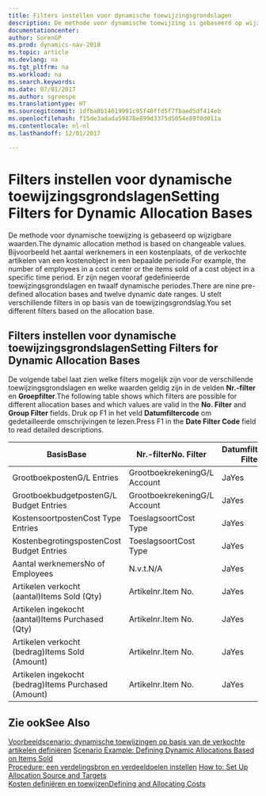 ```yaml
---
title: Filters instellen voor dynamische toewijzingsgrondslagen
description: De methode voor dynamische toewijzing is gebaseerd op wijzigbare waarden. Bijvoorbeeld het aantal werknemers in een kostenplaats, of de verkochte artikelen van een kostenobject in een bepaalde periode. Er zijn negen vooraf gedefinieerde toewijzingsgrondslagen en twaalf dynamische periodes. U stelt verschillende filters in op basis van de toewijzingsgrondslag.
documentationcenter: 
author: SorenGP
ms.prod: dynamics-nav-2018
ms.topic: article
ms.devlang: na
ms.tgt_pltfrm: na
ms.workload: na
ms.search.keywords: 
ms.date: 07/01/2017
ms.author: sgroespe
ms.translationtype: HT
ms.sourcegitcommit: 1dfba8b14019991c95f40ffd5f7fbaed5df414eb
ms.openlocfilehash: f15de3adada59878e899d3375d5054e89f0d011a
ms.contentlocale: nl-nl
ms.lasthandoff: 12/01/2017

---
```

# <a name="setting-filters-for-dynamic-allocation-bases"></a><span data-ttu-id="77874-106">Filters instellen voor dynamische toewijzingsgrondslagen</span><span class="sxs-lookup"><span data-stu-id="77874-106">Setting Filters for Dynamic Allocation Bases</span></span>
<span data-ttu-id="77874-107">De methode voor dynamische toewijzing is gebaseerd op wijzigbare waarden.</span><span class="sxs-lookup"><span data-stu-id="77874-107">The dynamic allocation method is based on changeable values.</span></span> <span data-ttu-id="77874-108">Bijvoorbeeld het aantal werknemers in een kostenplaats, of de verkochte artikelen van een kostenobject in een bepaalde periode.</span><span class="sxs-lookup"><span data-stu-id="77874-108">For example, the number of employees in a cost center or the items sold of a cost object in a specific time period.</span></span> <span data-ttu-id="77874-109">Er zijn negen vooraf gedefinieerde toewijzingsgrondslagen en twaalf dynamische periodes.</span><span class="sxs-lookup"><span data-stu-id="77874-109">There are nine pre-defined allocation bases and twelve dynamic date ranges.</span></span> <span data-ttu-id="77874-110">U stelt verschillende filters in op basis van de toewijzingsgrondslag.</span><span class="sxs-lookup"><span data-stu-id="77874-110">You set different filters based on the allocation base.</span></span>  

## <a name="setting-filters-for-dynamic-allocation-bases"></a><span data-ttu-id="77874-111">Filters instellen voor dynamische toewijzingsgrondslagen</span><span class="sxs-lookup"><span data-stu-id="77874-111">Setting Filters for Dynamic Allocation Bases</span></span>  
 <span data-ttu-id="77874-112">De volgende tabel laat zien welke filters mogelijk zijn voor de verschillende toewijzingsgrondslagen en welke waarden geldig zijn in de velden **Nr.-filter** en **Groepfilter**.</span><span class="sxs-lookup"><span data-stu-id="77874-112">The following table shows which filters are possible for different allocation bases and which values are valid in the **No. Filter** and **Group Filter** fields.</span></span> <span data-ttu-id="77874-113">Druk op F1 in het veld **Datumfiltercode** om gedetailleerde omschrijvingen te lezen.</span><span class="sxs-lookup"><span data-stu-id="77874-113">Press F1 in the **Date Filter Code** field to read detailed descriptions.</span></span>  

|<span data-ttu-id="77874-114">**Basis**</span><span class="sxs-lookup"><span data-stu-id="77874-114">**Base**</span></span>|<span data-ttu-id="77874-115">**Nr.-filter**</span><span class="sxs-lookup"><span data-stu-id="77874-115">**No. Filter**</span></span>|<span data-ttu-id="77874-116">**Datumfiltercode**</span><span class="sxs-lookup"><span data-stu-id="77874-116">**Date Filter Code**</span></span>|<span data-ttu-id="77874-117">**Kostenplaatsfilter**</span><span class="sxs-lookup"><span data-stu-id="77874-117">**Cost Center Filter**</span></span>|<span data-ttu-id="77874-118">**Kostenobjectfilter**</span><span class="sxs-lookup"><span data-stu-id="77874-118">**Cost Object Filter**</span></span>|<span data-ttu-id="77874-119">**Groepfilter**</span><span class="sxs-lookup"><span data-stu-id="77874-119">**Group Filter**</span></span>|  
|--------------|----------------------------------------|----------------------------------------------|------------------------------------------------|------------------------------------------------|------------------------------------------|  
|<span data-ttu-id="77874-120">Grootboekposten</span><span class="sxs-lookup"><span data-stu-id="77874-120">G/L Entries</span></span>|<span data-ttu-id="77874-121">Grootboekrekening</span><span class="sxs-lookup"><span data-stu-id="77874-121">G/L Account</span></span>|<span data-ttu-id="77874-122">Ja</span><span class="sxs-lookup"><span data-stu-id="77874-122">Yes</span></span>|<span data-ttu-id="77874-123">Ja</span><span class="sxs-lookup"><span data-stu-id="77874-123">Yes</span></span>|<span data-ttu-id="77874-124">Ja</span><span class="sxs-lookup"><span data-stu-id="77874-124">Yes</span></span>|<span data-ttu-id="77874-125">N.v.t.</span><span class="sxs-lookup"><span data-stu-id="77874-125">N/A</span></span>|  
|<span data-ttu-id="77874-126">Grootboekbudgetposten</span><span class="sxs-lookup"><span data-stu-id="77874-126">G/L Budget Entries</span></span>|<span data-ttu-id="77874-127">Grootboekrekening</span><span class="sxs-lookup"><span data-stu-id="77874-127">G/L Account</span></span>|<span data-ttu-id="77874-128">Ja</span><span class="sxs-lookup"><span data-stu-id="77874-128">Yes</span></span>|<span data-ttu-id="77874-129">Ja</span><span class="sxs-lookup"><span data-stu-id="77874-129">Yes</span></span>|<span data-ttu-id="77874-130">Ja</span><span class="sxs-lookup"><span data-stu-id="77874-130">Yes</span></span>|<span data-ttu-id="77874-131">Budgetnaam</span><span class="sxs-lookup"><span data-stu-id="77874-131">G/L Budget Name</span></span>|  
|<span data-ttu-id="77874-132">Kostensoortposten</span><span class="sxs-lookup"><span data-stu-id="77874-132">Cost Type Entries</span></span>|<span data-ttu-id="77874-133">Toeslagsoort</span><span class="sxs-lookup"><span data-stu-id="77874-133">Cost Type</span></span>|<span data-ttu-id="77874-134">Ja</span><span class="sxs-lookup"><span data-stu-id="77874-134">Yes</span></span>|<span data-ttu-id="77874-135">Ja</span><span class="sxs-lookup"><span data-stu-id="77874-135">Yes</span></span>|<span data-ttu-id="77874-136">Ja</span><span class="sxs-lookup"><span data-stu-id="77874-136">Yes</span></span>|<span data-ttu-id="77874-137">N.v.t.</span><span class="sxs-lookup"><span data-stu-id="77874-137">N/A</span></span>|  
|<span data-ttu-id="77874-138">Kostenbegrotingsposten</span><span class="sxs-lookup"><span data-stu-id="77874-138">Cost Budget Entries</span></span>|<span data-ttu-id="77874-139">Toeslagsoort</span><span class="sxs-lookup"><span data-stu-id="77874-139">Cost Type</span></span>|<span data-ttu-id="77874-140">Ja</span><span class="sxs-lookup"><span data-stu-id="77874-140">Yes</span></span>|<span data-ttu-id="77874-141">Ja</span><span class="sxs-lookup"><span data-stu-id="77874-141">Yes</span></span>|<span data-ttu-id="77874-142">Ja</span><span class="sxs-lookup"><span data-stu-id="77874-142">Yes</span></span>|<span data-ttu-id="77874-143">Budget</span><span class="sxs-lookup"><span data-stu-id="77874-143">Budget Name</span></span>|  
|<span data-ttu-id="77874-144">Aantal werknemers</span><span class="sxs-lookup"><span data-stu-id="77874-144">No of Employees</span></span>|<span data-ttu-id="77874-145">N.v.t.</span><span class="sxs-lookup"><span data-stu-id="77874-145">N/A</span></span>|<span data-ttu-id="77874-146">Ja</span><span class="sxs-lookup"><span data-stu-id="77874-146">Yes</span></span>|<span data-ttu-id="77874-147">Ja</span><span class="sxs-lookup"><span data-stu-id="77874-147">Yes</span></span>|<span data-ttu-id="77874-148">Ja</span><span class="sxs-lookup"><span data-stu-id="77874-148">Yes</span></span>|<span data-ttu-id="77874-149">N.v.t.</span><span class="sxs-lookup"><span data-stu-id="77874-149">N/A</span></span>|  
|<span data-ttu-id="77874-150">Artikelen verkocht (aantal)</span><span class="sxs-lookup"><span data-stu-id="77874-150">Items Sold (Qty)</span></span>|<span data-ttu-id="77874-151">Artikelnr.</span><span class="sxs-lookup"><span data-stu-id="77874-151">Item No.</span></span>|<span data-ttu-id="77874-152">Ja</span><span class="sxs-lookup"><span data-stu-id="77874-152">Yes</span></span>|<span data-ttu-id="77874-153">Ja</span><span class="sxs-lookup"><span data-stu-id="77874-153">Yes</span></span>|<span data-ttu-id="77874-154">Ja</span><span class="sxs-lookup"><span data-stu-id="77874-154">Yes</span></span>|<span data-ttu-id="77874-155">Voorraadboekingsgroep</span><span class="sxs-lookup"><span data-stu-id="77874-155">Inventory Posting Group</span></span>|  
|<span data-ttu-id="77874-156">Artikelen ingekocht (aantal)</span><span class="sxs-lookup"><span data-stu-id="77874-156">Items Purchased (Qty)</span></span>|<span data-ttu-id="77874-157">Artikelnr.</span><span class="sxs-lookup"><span data-stu-id="77874-157">Item No.</span></span>|<span data-ttu-id="77874-158">Ja</span><span class="sxs-lookup"><span data-stu-id="77874-158">Yes</span></span>|<span data-ttu-id="77874-159">Ja</span><span class="sxs-lookup"><span data-stu-id="77874-159">Yes</span></span>|<span data-ttu-id="77874-160">Ja</span><span class="sxs-lookup"><span data-stu-id="77874-160">Yes</span></span>|<span data-ttu-id="77874-161">Voorraadboekingsgroep</span><span class="sxs-lookup"><span data-stu-id="77874-161">Inventory Posting Group</span></span>|  
|<span data-ttu-id="77874-162">Artikelen verkocht (bedrag)</span><span class="sxs-lookup"><span data-stu-id="77874-162">Items Sold (Amount)</span></span>|<span data-ttu-id="77874-163">Artikelnr.</span><span class="sxs-lookup"><span data-stu-id="77874-163">Item No.</span></span>|<span data-ttu-id="77874-164">Ja</span><span class="sxs-lookup"><span data-stu-id="77874-164">Yes</span></span>|<span data-ttu-id="77874-165">Ja</span><span class="sxs-lookup"><span data-stu-id="77874-165">Yes</span></span>|<span data-ttu-id="77874-166">Ja</span><span class="sxs-lookup"><span data-stu-id="77874-166">Yes</span></span>|<span data-ttu-id="77874-167">Voorraadboekingsgroep</span><span class="sxs-lookup"><span data-stu-id="77874-167">Inventory Posting Group</span></span>|  
|<span data-ttu-id="77874-168">Artikelen ingekocht (bedrag)</span><span class="sxs-lookup"><span data-stu-id="77874-168">Items Purchased (Amount)</span></span>|<span data-ttu-id="77874-169">Artikelnr.</span><span class="sxs-lookup"><span data-stu-id="77874-169">Item No.</span></span>|<span data-ttu-id="77874-170">Ja</span><span class="sxs-lookup"><span data-stu-id="77874-170">Yes</span></span>|<span data-ttu-id="77874-171">Ja</span><span class="sxs-lookup"><span data-stu-id="77874-171">Yes</span></span>|<span data-ttu-id="77874-172">Ja</span><span class="sxs-lookup"><span data-stu-id="77874-172">Yes</span></span>|<span data-ttu-id="77874-173">Voorraadboekingsgroep</span><span class="sxs-lookup"><span data-stu-id="77874-173">Inventory Posting Group</span></span>|  

## <a name="see-also"></a><span data-ttu-id="77874-174">Zie ook</span><span class="sxs-lookup"><span data-stu-id="77874-174">See Also</span></span>  
 <span data-ttu-id="77874-175">[Voorbeeldscenario: dynamische toewijzingen op basis van de verkochte artikelen definiëren](finance-scenario-example-defining-dynamic-allocations-based-on-items-sold.md) </span><span class="sxs-lookup"><span data-stu-id="77874-175">[Scenario Example: Defining Dynamic Allocations Based on Items Sold](finance-scenario-example-defining-dynamic-allocations-based-on-items-sold.md) </span></span>  
 <span data-ttu-id="77874-176">[Procedure: een verdelingsbron en verdeeldoelen instellen](finance-how-to-set-up-allocation-source-and-targets.md) </span><span class="sxs-lookup"><span data-stu-id="77874-176">[How to: Set Up Allocation Source and Targets](finance-how-to-set-up-allocation-source-and-targets.md) </span></span>  
 [<span data-ttu-id="77874-177">Kosten definiëren en toewijzen</span><span class="sxs-lookup"><span data-stu-id="77874-177">Defining and Allocating Costs</span></span>](finance-define-and-allocate-costs.md)

